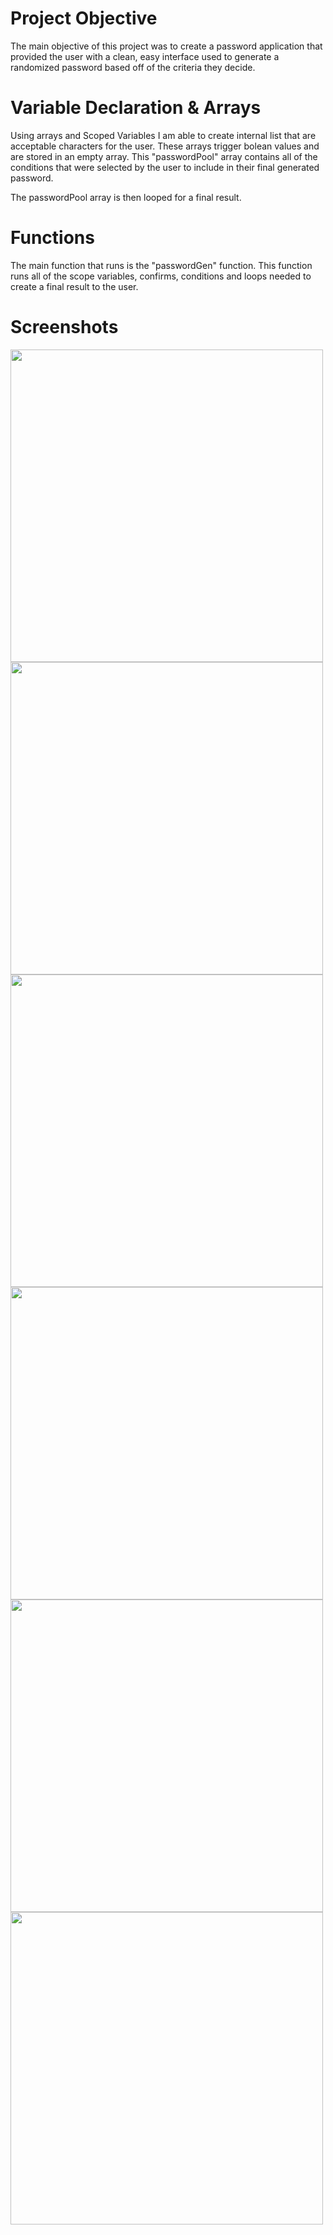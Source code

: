 # Project Objective

The main objective of this project was to create a password application that provided the user with a clean, easy interface used to generate a randomized password based off of the criteria they decide. 

# Variable Declaration & Arrays

Using arrays and Scoped Variables I am able to create internal list that are acceptable characters for the user. These arrays trigger bolean values and are stored in an empty array. This "passwordPool" array contains all of the conditions that were selected by the user to include in their final generated password. 

The passwordPool array is then looped for a final result. 

# Functions

The main function that runs is the "passwordGen" function. This function runs all of the scope variables, confirms, conditions and loops needed to create a final result to the user. 

# Screenshots

<img src="Assets/ScreenShots/PickNumber.png" width = "500">
<img src="Assets/ScreenShots/LowerCase.png" width = "500">
<img src="Assets/ScreenShots/UpperCase.png" width = "500">
<img src="Assets/ScreenShots/IncludeNumbers.png" width = "500">
<img src="Assets/ScreenShots/SpecialCharacters.png" width = "500">
<img src="Assets/ScreenShots/22result.png" width = "500">

